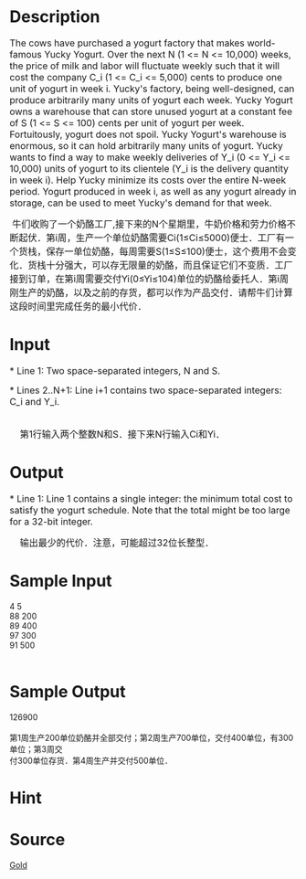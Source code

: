 
# Description

<div class="content"><p><span style="font-size: medium">The cows have purchased a yogurt factory that makes world-famous Yucky Yogurt. Over the next N (1 &lt;= N &lt;= 10,000) weeks, the price of milk and labor will fluctuate weekly such that it will cost the company C_i (1 &lt;= C_i &lt;= 5,000) cents to produce one unit of yogurt in week i. Yucky&#39;s factory, being well-designed, can produce arbitrarily many units of yogurt each week. Yucky Yogurt owns a warehouse that can store unused yogurt at a constant fee of S (1 &lt;= S &lt;= 100) cents per unit of yogurt per week. Fortuitously, yogurt does not spoil. Yucky Yogurt&#39;s warehouse is enormous, so it can hold arbitrarily many units of yogurt. Yucky wants to find a way to make weekly deliveries of Y_i (0 &lt;= Y_i &lt;= 10,000) units of yogurt to its clientele (Y_i is the delivery quantity in week i). Help Yucky minimize its costs over the entire N-week period. Yogurt produced in week i, as well as any yogurt already in storage, can be used to meet Yucky&#39;s demand for that week. </span></p>
<div><span style="font-size: medium"> 牛们收购了一个奶酪工厂,接下来的N个星期里，牛奶价格和劳力价格不断起伏．第i周，生产一个单位奶酪需要Ci(1≤Ci≤5000)便士．工厂有一个货栈，保存一单位奶酪，每周需要S(1≤S≤100)便士，这个费用不会变化．货栈十分强大，可以存无限量的奶酪，而且保证它们不变质．工厂接到订单，在第i周需要交付Yi(0≤Yi≤104)单位的奶酪给委托人．第i周刚生产的奶酪，以及之前的存货，都可以作为产品交付．请帮牛们计算这段时间里完成任务的最小代价．</span></div></div>

# Input

<div class="content"><p><span style="font-size: medium">* Line 1: Two space-separated integers, N and S. </span></p>
<p><span style="font-size: medium">* Lines 2..N+1: Line i+1 contains two space-separated integers: C_i and Y_i.</span></p>
<div><span style="font-size: medium"> </span></div>
<div><span style="font-size: medium">    第1行输入两个整数N和S．接下来N行输入Ci和Yi．</span></div>
<p></p></div>

# Output

<div class="content"><p><span style="font-size: medium">* Line 1: Line 1 contains a single integer: the minimum total cost to satisfy the yogurt schedule. Note that the total might be too large for a 32-bit integer. </span></p>
<div><span style="font-size: medium">    输出最少的代价．注意，可能超过32位长整型．</span></div></div>

# Sample Input

<div class="content"><span class="sampledata">4 5<br/>
88 200<br/>
89 400<br/>
97 300<br/>
91 500<br/>
<br/>
</span></div>

# Sample Output

<div class="content"><span class="sampledata">126900<br/>
<br/>
第1周生产200单位奶酪并全部交付；第2周生产700单位，交付400单位，有300单位；第3周交<br/>
付300单位存货．第4周生产并交付500单位．<br/>
</span></div>

# Hint

<div class="content"><p></p></div>

# Source

<div class="content"><p><a href="problemset.php?search=Gold">Gold</a></p></div>

